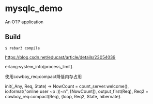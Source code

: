 mysqlc_demo
=====

An OTP application

Build
-----

    $ rebar3 compile

https://blog.csdn.net/educast/article/details/23054039


erlang:system_info(process_limit).

使用cowboy_req:compact降低内存占用

init(_Any, Req, State) -> NowCount = count_server:welcome(),
io:format("online user ~p :))~n", [NowCount]),
output_first(Req),
Req2 = cowboy_req:compact(Req),
{loop, Req2, State, hibernate}.
